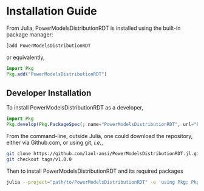 # Installation Guide

From Julia, PowerModelsDistributionRDT is installed using the built-in package manager:

```julia
]add PowerModelsDistributionRDT
```

or equivalently,

```julia
import Pkg
Pkg.add("PowerModelsDistributionRDT")
```

## Developer Installation

To install PowerModelsDistributionRDT as a developer,

```julia
import Pkg
Pkg.develop(Pkg.PackageSpec(; name="PowerModelsDistributionRDT", url="https://github.com/lanl-ansi/PowerModelsDistributionRDT.jl"))
```

From the command-line, outside Julia, one could download the repository, either via Github.com, or using git, _i.e._,

```sh
git clone https://github.com/lanl-ansi/PowerModelsDistributionRDT.jl.git
git checkout tags/v1.0.0
```

Then to install PowerModelsDistributionRDT and its required packages

```sh
julia --project="path/to/PowerModelsDistributionRDT" -e 'using Pkg; Pkg.instantiate(); Pkg.precompile();'
```
